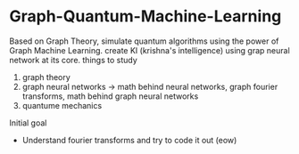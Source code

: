 # Graph-Quantum-Machine-Learning
Based on Graph Theory, simulate quantum algorithms using the power of Graph Machine Learning.
create KI (krishna's intelligence) using grap neural network at its core.
things to study
1. graph theory 
2. graph neural networks -> math behind neural networks, graph fourier transforms, math behind graph neural networks
3. quantume mechanics


Initial goal
 - Understand fourier transforms and try to code it out (eow)
